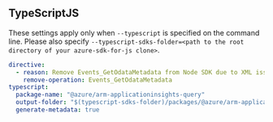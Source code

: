 
## TypeScriptJS
These settings apply only when `--typescript` is specified on the command line.
Please also specify `--typescript-sdks-folder=<path to the root directory of your azure-sdk-for-js clone>`.

``` yaml $(typescript)
directive:
  - reason: Remove Events_GetOdataMetadata from Node SDK due to XML issues.
    remove-operation: Events_GetOdataMetadata
typescript:
  package-name: "@azure/arm-applicationinsights-query"
  output-folder: "$(typescript-sdks-folder)/packages/@azure/arm-applicationinsights-query"
  generate-metadata: true
```
